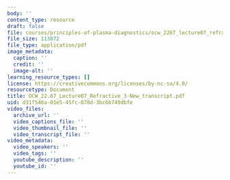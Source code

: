 ```yaml
---
body: ''
content_type: resource
draft: false
file: courses/principles-of-plasma-diagnostics/ocw_2267_lecture07_refractive_3-new_transcript.pdf
file_size: 113072
file_type: application/pdf
image_metadata:
  caption: ''
  credit: ''
  image-alt: ''
learning_resource_types: []
license: https://creativecommons.org/licenses/by-nc-sa/4.0/
resourcetype: Document
title: OCW_22.67_Lecture07_Refractive_3-New_transcript.pdf
uid: d31f546a-01e5-45fc-878d-3bc6b749dbfe
video_files:
  archive_url: ''
  video_captions_file: ''
  video_thumbnail_file: ''
  video_transcript_file: ''
video_metadata:
  video_speakers: ''
  video_tags: ''
  youtube_description: ''
  youtube_id: ''
---
```

